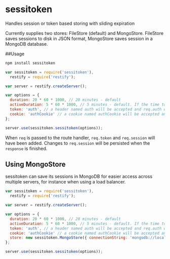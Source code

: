 sessitoken
==========

Handles session or token based storing with sliding expiration

Currently supplies two stores: FileStore (default) and MongoStore. FileStore saves sessions to disk in JSON format, MongoStore saves session in a MongoDB database.

##Usage

```javascript
npm install sessitoken
```

```javascript
var sessitoken = require('sessitoken'),
  restify = require('restify');

var server = restify.createServer();

var options = {
  duration: 20 * 60 * 1000, // 20 minutes - default
  activeDuration: 5 * 60 * 1000, // 5 minutes - default. If the time to expiration < active duration, it will be increased by active duration
  token: 'auth', // a header named auth will be accepted and req.auth will be set
  cookie: 'authCookie' // a cookie named authCookie will be accepted and set
};

server.use(sessitoken.sessitoken(options));
```

When <code>req</code> is passed to the route handler, <code>req.token</code> and <code>req.session</code> will have been added. Changes to <code>req.session</code> will be persisted when the <code>response</code> is finished.

## Using MongoStore

sessitoken can save its sessions in MongoDB for easier access across multiple servers, for instance when using a load balancer.


```javascript
var sessitoken = require('sessitoken'),
  restify = require('restify');

var server = restify.createServer();

var options = {
  duration: 20 * 60 * 1000, // 20 minutes - default
  activeDuration: 5 * 60 * 1000, // 5 minutes - default. If the time to expiration < active duration, it will be increased by active duration
  token: 'auth', // a header named auth will be accepted and req.auth will be set
  cookie: 'authCookie' // a cookie named authCookie will be accepted and set,
  store: new sessitoken.MongoStore({ connectionString: 'mongodb://localhost/mydatabase', collection: 'sessions' }) // database and collection in which to store sessions (connectionString is requireed, collection 'sessions' - default)
};

server.use(sessitoken.sessitoken(options));
```